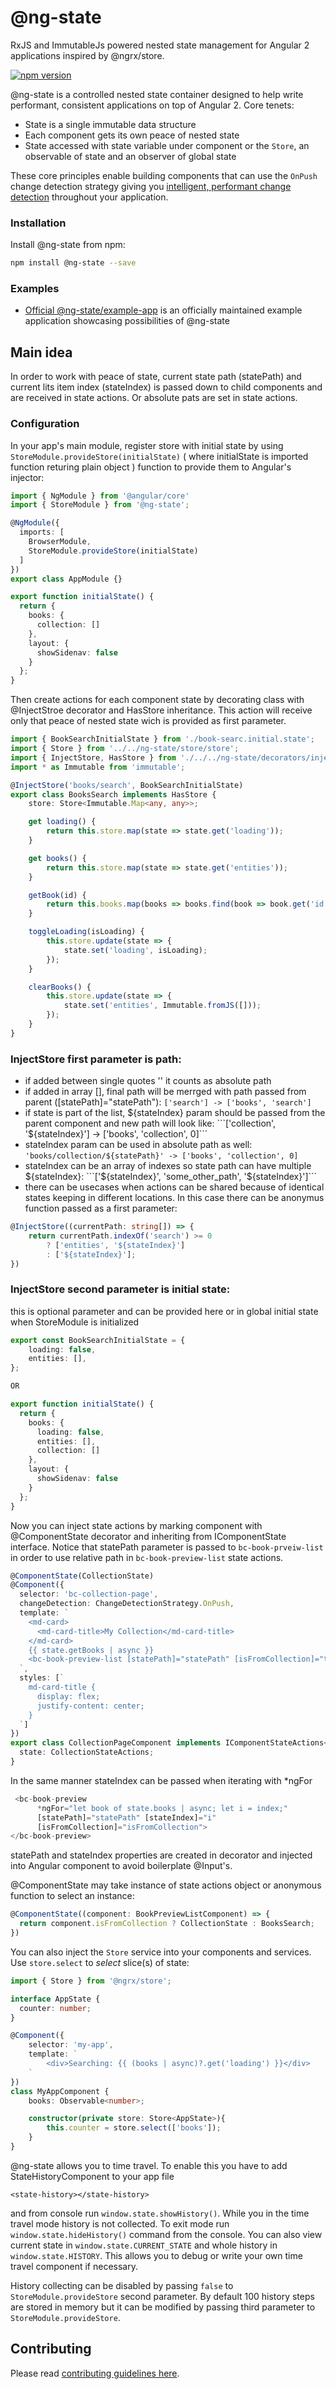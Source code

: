 # @ng-state
RxJS and ImmutableJs powered nested state management for Angular 2 applications inspired by @ngrx/store.

[![npm version](https://badge.fury.io/js/%40ng%2Fstate.svg)](https://badge.fury.io/js/%40ng%2Fstate)

@ng-state is a controlled nested state container designed to help write performant, consistent applications
on top of Angular 2. Core tenets:
- State is a single immutable data structure
- Each component gets its own peace of nested state
- State accessed with state variable under component or the `Store`, an observable of state and an observer of global state

These core principles enable building components that can use the `OnPush` change detection strategy
giving you [intelligent, performant change detection](http://blog.thoughtram.io/angular/2016/02/22/angular-2-change-detection-explained.html#smarter-change-detection)
throughout your application.


### Installation
Install @ng-state from npm:
```bash
npm install @ng-state --save
```

### Examples
- [Official @ng-state/example-app](https://github.com/ng-state/example-app) is an officially maintained example application showcasing possibilities of @ng-state


## Main idea

In order to work with peace of state, current state path (statePath) and current lits item index (stateIndex) is passed down to child components and are received in state actions.
Or absolute pats are set in state actions.

### Configuration

In your app's main module, register store with initial state by using `StoreModule.provideStore(initialState)`
( where initialState is imported function returing plain object ) function to provide them to Angular's injector:

```ts
import { NgModule } from '@angular/core'
import { StoreModule } from '@ng-state';

@NgModule({
  imports: [
    BrowserModule,
    StoreModule.provideStore(initialState)
  ]
})
export class AppModule {}
```

```ts
export function initialState() {
  return {
    books: {
      collection: []
    },
    layout: {
      showSidenav: false
    }
  };
}
```

Then create actions for each component state by decorating class with @InjectStroe decorator and HasStore inheritance.
This action will receive only that peace of nested state wich is provided as first parameter.

```ts
import { BookSearchInitialState } from './book-searc.initial.state';
import { Store } from '../../ng-state/store/store';
import { InjectStore, HasStore } from './../../ng-state/decorators/inject-store.decorator';
import * as Immutable from 'immutable';

@InjectStore('books/search', BookSearchInitialState)
export class BooksSearch implements HasStore {
    store: Store<Immutable.Map<any, any>>;

    get loading() {
        return this.store.map(state => state.get('loading'));
    }

    get books() {
        return this.store.map(state => state.get('entities'));
    }

    getBook(id) {
        return this.books.map(books => books.find(book => book.get('id') === id));
    }

    toggleLoading(isLoading) {
        this.store.update(state => {
            state.set('loading', isLoading);
        });
    }

    clearBooks() {
        this.store.update(state => {
            state.set('entities', Immutable.fromJS([]));
        });
    }
}
```

### InjectStore first parameter is path:
- if added between single quotes '' it counts as absolute path
- if added in array [], final path will be merrged with path passed from parent ([statePath]="statePath"):
```['search'] -> ['books', 'search']```
- if state is part of the list, ${stateIndex} param should be passed from the parent component and new path will look like:
```['collection', '${stateIndex}'] -> ['books', 'collection', 0]```
- stateIndex param can be used in absolute path as well: ```'books/collection/${statePath}' -> ['books', 'collection', 0]```
- stateIndex can be an array of indexes so state path can have multiple ${stateIndex}: ```['${stateIndex}', 'some_other_path', '${stateIndex}']```
- there can be usecases when actions can be shared because of identical states keeping in different locations. In this case there can be anonymus function passed as a first parameter:


```ts
@InjectStore((currentPath: string[]) => {
    return currentPath.indexOf('search') >= 0
        ? ['entities', '${stateIndex}']
        : ['${stateIndex}'];
})
```

### InjectStore second parameter is initial state:
this is optional parameter and can be provided here or in global initial state when StoreModule is initialized
```ts
export const BookSearchInitialState = {
    loading: false,
    entities: [],
};

OR

export function initialState() {
  return {
    books: {
      loading: false,
      entities: [],
      collection: []
    },
    layout: {
      showSidenav: false
    }
  };
}
```

Now you can inject state actions by marking component with @ComponentState decorator and inheriting from IComponentState interface.
Notice that statePath parameter is passed to ```bc-book-prveiw-list``` in order to use relative path in ```bc-book-preview-list``` state actions.

```ts
@ComponentState(CollectionState)
@Component({
  selector: 'bc-collection-page',
  changeDetection: ChangeDetectionStrategy.OnPush,
  template: `
    <md-card>
      <md-card-title>My Collection</md-card-title>
    </md-card>
	{{ state.getBooks | async }}
    <bc-book-preview-list [statePath]="statePath" [isFromCollection]="true"></bc-book-preview-list>
  `,
  styles: [`
    md-card-title {
      display: flex;
      justify-content: center;
    }
  `]
})
export class CollectionPageComponent implements IComponentStateActions<CollectionStateActions> {
  state: CollectionStateActions;
}
```

In the same manner stateIndex can be passed when iterating with *ngFor

```ts
 <bc-book-preview
      *ngFor="let book of state.books | async; let i = index;"
      [statePath]="statePath" [stateIndex]="i"
      [isFromCollection]="isFromCollection">
</bc-book-preview>
```
statePath and stateIndex properties are created in decorator and injected into Angular component to avoid boilerplate @Input's.

@ComponentState may take instance of state actions object or anonymous function to select an instance:
```ts
@ComponentState((component: BookPreviewListComponent) => {
  return component.isFromCollection ? CollectionState : BooksSearch;
})
```

You can also inject the `Store` service into your components and services. Use `store.select` to
_select_ slice(s) of state:

```ts
import { Store } from '@ngrx/store';

interface AppState {
  counter: number;
}

@Component({
	selector: 'my-app',
	template: `
		<div>Searching: {{ (books | async)?.get('loading') }}</div>
	`
})
class MyAppComponent {
	books: Observable<number>;

	constructor(private store: Store<AppState>){
		this.counter = store.select(['books']);
	}
}
```

@ng-state allows you to time travel. To enable this you have to add StateHistoryComponent to your app file

```
<state-history></state-history>
```

and from console run ```window.state.showHistory()```. While you in the time travel mode history is not collected. To exit mode run ```window.state.hideHistory()``` command from the console.
You can also view current state in ```window.state.CURRENT_STATE``` and whole history in ```window.state.HISTORY```. This allows you to debug or write your own time travel component if necessary.

History collecting can be disabled by passing ```false``` to ```StoreModule.provideStore``` second parameter.
By default 100 history steps are stored in memory but it can be modified by passing third parameter to ```StoreModule.provideStore```.

## Contributing
Please read [contributing guidelines here](https://github.com/ng-state/store/blob/master/CONTRIBUTING.md).
